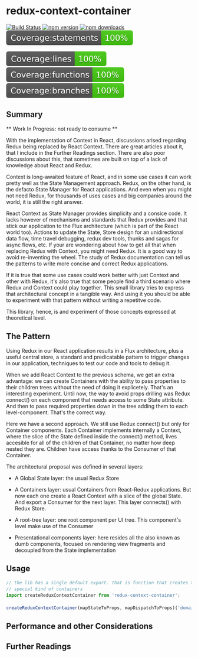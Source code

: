 # redux-context-container

[![Build Status](https://travis-ci.org/rodrigoBerlochi/redux-context-container.svg?branch=master)](https://travis-ci.org/rodrigoBerlochi/redux-context-container)
[![npm version](https://img.shields.io/npm/v/redux-context-container.svg?style=flat-square)](https://www.npmjs.com/package/redux-context-container)
[![npm downloads](https://img.shields.io/npm/dm/redux-context-container.svg?style=flat-square)](https://www.npmjs.com/package/redux-context-container)
[![cov statements](https://github.com/rodrigoBerlochi/redux-context-container/blob/master/.badges/badge-statements.svg)](https://www.npmjs.com/package/redux-context-container)

[![cov lines](https://github.com/rodrigoBerlochi/redux-context-container/blob/master/.badges/badge-lines.svg)](https://www.npmjs.com/package/redux-context-container)
[![cov functions](https://github.com/rodrigoBerlochi/redux-context-container/blob/master/.badges/badge-functions.svg)](https://www.npmjs.com/package/redux-context-container)
[![cov branches](https://github.com/rodrigoBerlochi/redux-context-container/blob/master/.badges/badge-branches.svg)](https://www.npmjs.com/package/redux-context-container)

## Summary

** Work In Progress: not ready to consume **

With the implementation of Context in React, discussions arised regarding Redux being replaced by React Context. There are great articles about it, that I include in the Further Readings section. There are also poor discussions about this, that sometimes are built on top of a lack of knowledge about React and Redux. 

Context is long-awaited feature of React, and in some use cases it can work pretty well as the State Management approach. Redux, on the other hand, is the defacto State Manager for React applications. And even when you might not need Redux, for thousands of uses cases and big companies around the world, it is still the right answer.

React Context as State Manager provides simplicity and a consice code. It lacks however of mechanisms and standards that Redux provides and that stick our application to the Flux architecture (which is part of the React world too). Actions to update the State, Store design for an unidirectional data flow, time travel debugging, redux dev tools, thunks and sagas for async flows, etc. If your are wondering about how to get all that when replacing Redux with Context, you might need Redux. It is a good way to avoid re-inventing the wheel. The study of Redux documentation can tell us the patterns to write more concise and correct Redux applications.

If it is true that some use cases could work better with just Context and other with Redux, it's also true that some people find a third scenario where Redux and Context could play together. This small library tries to express that architectural concept in a tangible way. And using it you should be able to experiment with that pattern without writing a repetitve code.

This library, hence, is and experiment of those concepts expressed at theoretical level. 

## The Pattern

Using Redux in our React application results in a Flux architecture, plus a useful central store, a standard and predicatable pattern to trigger changes in our application, techniques to test our code and tools to debug it. 

When we add React Context to the previous schema, we get an extra advantage: we can create Containers with the ability to pass properties to their children trees without the need of doing it explicetely. That's an interesting experiment. Until now, the way to avoid props drilling was Redux connect() on each component that needs access to some State attribute. And then to pass required properties down in the tree adding them to each level-component. That's the correct way. 

Here we have a second approach. We still use Redux connect() but only for Container components. Each Container implements internally a Context, where the slice of the State defined inside the connect() method, lives accesible for all of the children of that Container, no matter how deep nested they are. Children have access thanks to the Consumer of that Container. 

The architectural proposal was defined in several layers:

- A Global State layer: the usual Redux Store

- A Containers layer: usual Containers from React-Redux applications. But now each one create a React Context with a slice of the global State. And export a Consumer for the next layer. This layer connects() with Redux Store. 

- A root-tree layer: one root component per UI tree. This component's level make use of the Consumer

- Presentational components layer: here resides all the also known as dumb components, focused on rendering view fragments and decoupled from the State implementation 

## Usage
```javascript
// the lib has a single default export. That is function that creates this
// special kind of containers
import createReduxContextContainer from 'redux-context-container';

createReduxContextContainer(mapStateToProps, mapDispatchToProps)('domainname');

```


## Performance and other Considerations

## Further Readings
